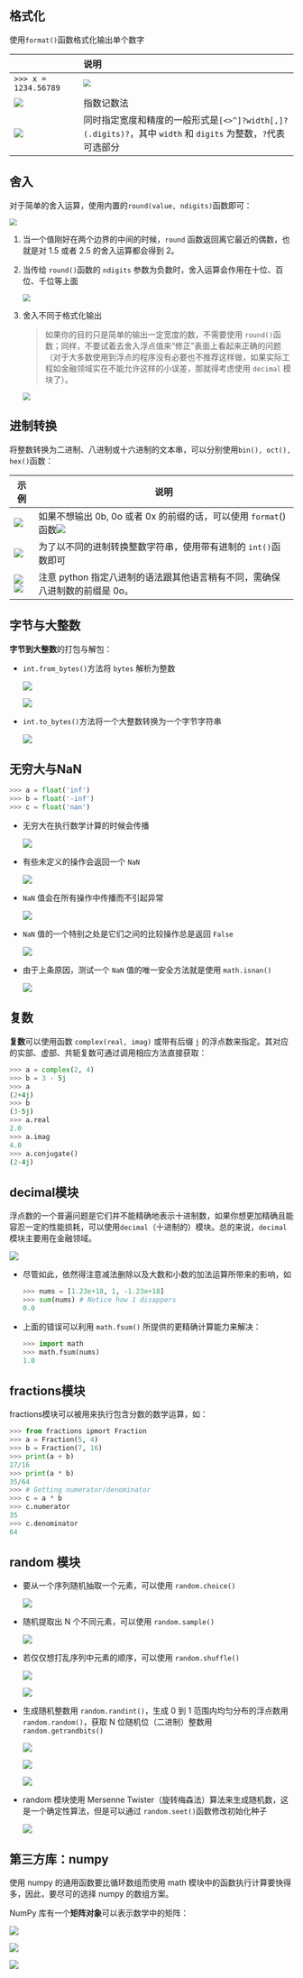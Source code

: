 ## 格式化

使用`format()`函数格式化输出单个数字

|                                                      | 说明                                                         |
| :--------------------------------------------------- | :----------------------------------------------------------- |
| `>>> x = 1234.56789`                                 | <img src="../../resources/images/notebooks/Python/134.png" style="zoom:80%;" /> |
| ![](../../resources/images/notebooks/Python/135.png) | 指数记数法                                                   |
| ![](../../resources/images/notebooks/Python/136.png) | 同时指定宽度和精度的一般形式是`[<>^]?width[,]?(.digits)?`，其中 `width` 和 `digits` 为整数，`?`代表可选部分 |

## 舍入

对于简单的舍入运算，使用内置的`round(value, ndigits)`函数即可：

<img src="../../resources/images/notebooks/Python/130.png" style="zoom:80%;" />

1. 当一个值刚好在两个边界的中间的时候，`round` 函数返回离它最近的偶数，也就是对 1.5 或者 2.5 的舍入运算都会得到 2。

2. 当传给 `round()`函数的 `ndigits` 参数为负数时，舍入运算会作用在十位、百位、千位等上面

     <img src="../../resources/images/notebooks/Python/131.png" style="zoom:80%;" />

3. 舍入不同于格式化输出

    > 如果你的目的只是简单的输出一定宽度的数，不需要使用 `round()`函数；同样，不要试着去舍入浮点值来“修正”表面上看起来正确的问题（对于大多数使用到浮点的程序没有必要也不推荐这样做，如果实际工程如金融领域实在不能允许这样的小误差，那就得考虑使用 `decimal` 模块了）。

     <img src="../../resources/images/notebooks/Python/132.png" style="zoom:80%;" />

## 进制转换

将整数转换为二进制、八进制或十六进制的文本串，可以分别使用`bin(), oct(), hex()`函数：

| 示例                                                         | 说明                                                         |
| ------------------------------------------------------------ | ------------------------------------------------------------ |
| ![](../../resources/images/notebooks/Python/137.png)         | 如果不想输出 0b, 0o 或者 0x 的前缀的话，可以使用 `format`()函数![](../../resources/images/notebooks/Python/138.png)<br /> |
| ![](../../resources/images/notebooks/Python/139.png)         | 为了以不同的进制转换整数字符串，使用带有进制的 `int()`函数即可 |
| ![](../../resources/images/notebooks/Python/140.png)<br />![](../../resources/images/notebooks/Python/141.png) | 注意 python 指定八进制的语法跟其他语言稍有不同，需确保八进制数的前缀是 0o。 |

## 字节与大整数

**字节到大整数**的打包与解包：

- `int.from_bytes()`方法将 `bytes` 解析为整数

    ![](../../resources/images/notebooks/Python/142.png)

    ![](../../resources/images/notebooks/Python/143.png)

- `int.to_bytes()`方法将一个大整数转换为一个字节字符串

    ![](../../resources/images/notebooks/Python/144.png)

## 无穷大与NaN

```python
>>> a = float('inf')
>>> b = float('-inf')
>>> c = float('nan')
```

- 无穷大在执行数学计算的时候会传播

    ![](../../resources/images/notebooks/Python/145.png)

- 有些未定义的操作会返回一个 `NaN`

    ![](../../resources/images/notebooks/Python/146.png)

- `NaN` 值会在所有操作中传播而不引起异常

    ![](../../resources/images/notebooks/Python/147.png)

- `NaN` 值的一个特别之处是它们之间的比较操作总是返回 `False`

    ![](../../resources/images/notebooks/Python/148.png)

- 由于上条原因，测试一个 `NaN` 值的唯一安全方法就是使用 `math.isnan()`

    ![](../../resources/images/notebooks/Python/149.png)

## 复数

**复数**可以使用函数 `complex(real, imag)` 或带有后缀 `j` 的浮点数来指定。其对应的实部、虚部、共轭复数可通过调用相应方法直接获取：

```python
>>> a = complex(2, 4)
>>> b = 3 - 5j
>>> a
(2+4j)
>>> b
(3-5j)
>>> a.real
2.0
>>> a.imag
4.0
>>> a.conjugate()
(2-4j)
```

## decimal模块

浮点数的一个普遍问题是它们并不能精确地表示十进制数，如果你想更加精确且能容忍一定的性能损耗，可以使用`decimal`（十进制的）模块。总的来说，`decimal` 模块主要用在金融领域。

![](../../resources/images/notebooks/Python/133.png)

-   尽管如此，依然得注意减法删除以及大数和小数的加法运算所带来的影响，如

    ```python
    >>> nums = [1.23e+18, 1, -1.23e+18]
    >>> sum(nums) # Notice how 1 disappers
    0.0
    ```

-   上面的错误可以利用 `math.fsum()` 所提供的更精确计算能力来解决：

    ```python
    >>> import math
    >>> math.fsum(nums)
    1.0
    ```

## fractions模块

fractions模块可以被用来执行包含分数的数学运算，如：

```python
>>> from fractions ipmort Fraction
>>> a = Fraction(5, 4)
>>> b = Fraction(7, 16)
>>> print(a + b)
27/16
>>> print(a * b)
35/64
>>> # Getting numerator/denominator
>>> c = a * b
>>> c.numerator
35
>>> c.denominator
64
```

## random 模块

-   要从一个序列随机抽取一个元素，可以使用 `random.choice()`

    ![](../../resources/images/notebooks/Python/153.png)

-   随机提取出 N 个不同元素，可以使用 `random.sample()`

    ![](../../resources/images/notebooks/Python/154.png)

-   若仅仅想打乱序列中元素的顺序，可以使用 `random.shuffle()`

    ![](../../resources/images/notebooks/Python/155.png)

    ![](../../resources/images/notebooks/Python/156.png)

-   生成随机整数用 `random.randint()`，生成 0 到 1 范围内均匀分布的浮点数用 `random.random()`，获取 N 位随机位（二进制）整数用 `random.getrandbits()`

    ![](../../resources/images/notebooks/Python/157.png)

    ![](../../resources/images/notebooks/Python/158.png)

    ![](../../resources/images/notebooks/Python/159.png)

-   random 模块使用 Mersenne Twister（旋转梅森法）算法来生成随机数，这是一个确定性算法，但是可以通过 `random.seet()`函数修改初始化种子

    ![](../../resources/images/notebooks/Python/160.png)

## 第三方库：numpy 

使用 numpy 的通用函数要比循环数组而使用 math 模块中的函数执行计算要快得多，因此，要尽可的选择 numpy 的数组方案。

NumPy 库有一个**矩阵对象**可以表示数学中的矩阵：

![](../../resources/images/notebooks/Python/150.png)

![](../../resources/images/notebooks/Python/151.png)

![](../../resources/images/notebooks/Python/152.png)

